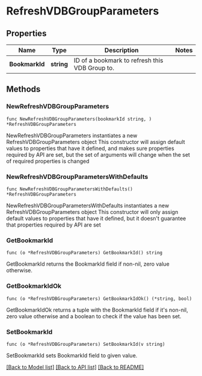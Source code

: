 # RefreshVDBGroupParameters

## Properties

Name | Type | Description | Notes
------------ | ------------- | ------------- | -------------
**BookmarkId** | **string** | ID of a bookmark to refresh this VDB Group to. | 

## Methods

### NewRefreshVDBGroupParameters

`func NewRefreshVDBGroupParameters(bookmarkId string, ) *RefreshVDBGroupParameters`

NewRefreshVDBGroupParameters instantiates a new RefreshVDBGroupParameters object
This constructor will assign default values to properties that have it defined,
and makes sure properties required by API are set, but the set of arguments
will change when the set of required properties is changed

### NewRefreshVDBGroupParametersWithDefaults

`func NewRefreshVDBGroupParametersWithDefaults() *RefreshVDBGroupParameters`

NewRefreshVDBGroupParametersWithDefaults instantiates a new RefreshVDBGroupParameters object
This constructor will only assign default values to properties that have it defined,
but it doesn't guarantee that properties required by API are set

### GetBookmarkId

`func (o *RefreshVDBGroupParameters) GetBookmarkId() string`

GetBookmarkId returns the BookmarkId field if non-nil, zero value otherwise.

### GetBookmarkIdOk

`func (o *RefreshVDBGroupParameters) GetBookmarkIdOk() (*string, bool)`

GetBookmarkIdOk returns a tuple with the BookmarkId field if it's non-nil, zero value otherwise
and a boolean to check if the value has been set.

### SetBookmarkId

`func (o *RefreshVDBGroupParameters) SetBookmarkId(v string)`

SetBookmarkId sets BookmarkId field to given value.



[[Back to Model list]](../README.md#documentation-for-models) [[Back to API list]](../README.md#documentation-for-api-endpoints) [[Back to README]](../README.md)


